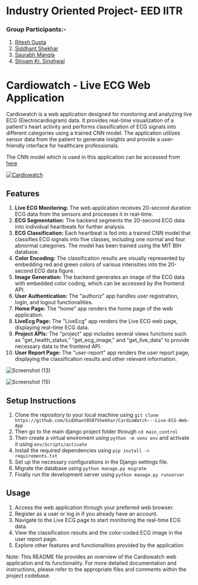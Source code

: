# Industry Oriented Project- EED IITR
### Group Participants:-
1. [Ritesh Gupta](https://github.com/Riteshgupta2906)
2. [Siddhant Shekhar](https://github.com/Siddhant0507Shekhar)
3. [Saurabh Mangla](https://github.com/roronoazoro342)
4. [Shivam Kr. Singhwal](https://github.com/Hiva1v1Singwall)

# Cardiowatch - Live ECG Web Application
Cardiowatch is a web application designed for monitoring and analyzing live ECG (Electrocardiogram) data. It provides real-time visualization of a patient's heart activity and performs classification of ECG signals into different categories using a trained CNN model. The application utilizes sensor data from the patient to generate insights and provide a user-friendly interface for healthcare professionals.

The CNN model which is used in this application can be accessed from [here](https://github.com/Siddhant0507Shekhar/Arrhythmia-Detection-using-CNN-model) 

[![Cardiowatch](https://user-images.githubusercontent.com/122518146/248443634-c67304cd-1e18-4952-bc00-14a3cfd569a0.jpeg)](https://www.youtube.com/watch?v=Nr-_HOhATIs)

## Features
1. **Live ECG Monitoring:** The web application receives 20-second duration ECG data from the sensors and processes it in real-time.
2. **ECG Segmentation:** The backend segments the 20-second ECG data into individual heartbeats for further analysis.
3. **ECG Classification:** Each heartbeat is fed into a trained CNN model that classifies ECG signals into five classes, including one normal and four abnormal categories. The model has been trained using the MIT BIH database.
4. **Color Encoding:** The classification results are visually represented by embedding red and green colors of various intensities into the 20-second ECG data figure.
5. **Image Generation:** The backend generates an image of the ECG data with embedded color coding, which can be accessed by the frontend API.
6. **User Authentication:**  The "authoriz" app handles user registration, login, and logout functionalities.
7. **Home Page:** The "home" app renders the home page of the web application.
8. **LiveEcg Page:** The "LiveEcg" app renders the Live ECG web page, displaying real-time ECG data.
9. **Project APIs:** The "project" app includes several views functions such as "get_health_status," "get_ecg_image," and "get_live_data" to provide necessary data to the frontend API.
10. **User Report Page:** The "user-report" app renders the user report page, displaying the classification results and other relevant information.

![Screenshot (13)](https://github.com/Siddhant0507Shekhar/CardioWatch---Live-ECG-Web-App/assets/122518146/caefe952-6dca-4e44-b4f5-72e1a58b7422)

![Screenshot (15)](https://github.com/Siddhant0507Shekhar/CardioWatch---Live-ECG-Web-App/assets/122518146/190dc85a-829f-45ff-8368-953ba1eb5497)

## Setup Instructions
1. Clone the repository to your local machine using
   ```git clone https://github.com/Siddhant0507Shekhar/CardioWatch---Live-ECG-Web-App```
2. Then go to the main django project folder through ```cd main_control```   
3. Then create a virtual enviroment using ```python -m venv env``` and activate it using ```env/Scripts/activate``` 
4. Install the required dependencies using ```pip install -r requirements.txt```
5. Set up the necessary configurations in the Django settings file.
6. Migrate the database using ```python manage.py migrate```
7. Finally run the development server using ```python manage.py runserver```
 
## Usage
1. Access the web application through your preferred web browser.
2. Register as a user or log in if you already have an account.
3. Navigate to the Live ECG page to start monitoring the real-time ECG data.
4. View the classification results and the color-coded ECG image in the user report page.
5. Explore other features and functionalities provided by the application.


Note: This README file provides an overview of the Cardiowatch web application and its functionality. For more detailed documentation and instructions, please refer to the appropriate files and comments within the project codebase.
